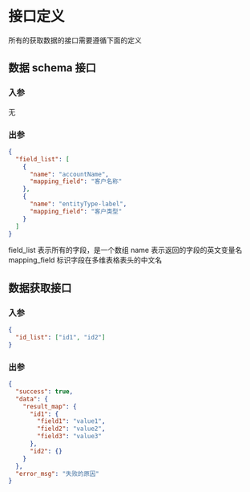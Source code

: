 # 接口定义

所有的获取数据的接口需要遵循下面的定义

## 数据 schema 接口

### 入参

无

### 出参

```json
{
  "field_list": [
    {
      "name": "accountName",
      "mapping_field": "客户名称"
    },
    {
      "name": "entityType-label",
      "mapping_field": "客户类型"
    }
  ]
}
```

field_list 表示所有的字段，是一个数组
name 表示返回的字段的英文变量名
mapping_field 标识字段在多维表格表头的中文名

## 数据获取接口

### 入参

```json
{
  "id_list": ["id1", "id2"]
}
```

### 出参

```json
{
  "success": true,
  "data": {
    "result_map": {
      "id1": {
        "field1": "value1",
        "field2": "value2",
        "field3": "value3"
      },
      "id2": {}
    }
  },
  "error_msg": "失败的原因"
}
```
